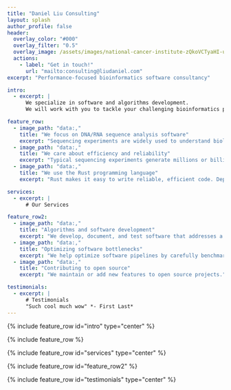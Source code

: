 ```yaml
---
title: "Daniel Liu Consulting"
layout: splash
author_profile: false
header:
  overlay_color: "#000"
  overlay_filter: "0.5"
  overlay_image: /assets/images/national-cancer-institute-zQkoVCTyaHI-unsplash.jpg
  actions:
    - label: "Get in touch!"
      url: "mailto:consulting@liudaniel.com"
excerpt: "Performance-focused bioinformatics software consultancy"

intro:
  - excerpt: |
      We specialize in software and algorithms development.
      We will work with you to tackle your challenging bioinformatics problems.

feature_row:
  - image_path: "data:,"
    title: "We focus on DNA/RNA sequence analysis software"
    excerpt: "Sequencing experiments are widely used to understand biological systems. We may take on other projects on a case-by-case basis."
  - image_path: "data:,"
    title: "We care about efficiency and reliability"
    excerpt: "Typical sequencing experiments generate millions or billions of reads. We strive to build software that easy scales to these large experiments."
  - image_path: "data:,"
    title: "We use the Rust programming language"
    excerpt: "Rust makes it easy to write reliable, efficient code. Depending on the requirements of a project, we may use other languages like Java, Python, C, etc."

services:
  - excerpt: |
      # Our Services

feature_row2:
  - image_path: "data:,"
    title: "Algorithms and software development"
    excerpt: "We develop, document, and test software that addresses a client's needs."
  - image_path: "data:,"
    title: "Optimizing software bottlenecks"
    excerpt: "We help optimize software pipelines by carefully benchmarking and using tools like SIMD, multi-threading, etc."
  - image_path: "data:,"
    title: "Contributing to open source"
    excerpt: "We maintain or add new features to open source projects."

testimonials:
  - excerpt: |
      # Testimonials
      "Such cool much wow" *- First Last*
---
```


{% include feature_row id="intro" type="center" %}

{% include feature_row %}

{% include feature_row id="services" type="center" %}

{% include feature_row id="feature_row2" %}

{% include feature_row id="testimonials" type="center" %}
